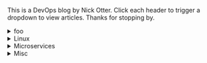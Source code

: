 This is a DevOps blog by Nick Otter. Click each header to trigger a dropdown to view articles. Thanks for stopping by.

<details>
  <summary markdown='span'>foo</summary>
   <div class="tip" markdown="1">
     ## Bar
     [foo]
  </div>
</details>

<details><summary markdown='span'>Linux</summary>
  <div class="tip" markdown="1">## General
  [Baby chaos monkeys for Linux](#)<br>
  
  <div class="tip" markdown="1">## Boot
  [How to debug an emergency boot](https://github.com/nick-otter/site/blob/master/linux/kernel/how%20to%20debug%20an%20emergency%20boot.md)<br>
  
  <div class="tip" markdown="1">## Kernel
  [How to monitor kernel panic](#)<br>
  [How to debug a syscall](#)<br>
  
  <div class="tip" markdown="1">## Memory 
  [How to monitor disk space](#)<br>
  [How to debug crashes and segfaults](#)<br>
  
  <div class="tip" markdown="1">## Disk
  [How to monitor disk activity](#)<br>
  [How to manage log files](#)<br>
  
  <div class="tip" markdown="1">## CPU
  [How to monitor CPU](#)<br>
  
  <div class="tip" markdown="1">## Virtual File System
  [How to monitor page cache](#)<br>
  
  <div class="tip" markdown="1">## Network
  [How to monitor TCP/IP](#)<br>
  [How to monitor UDP](#)
</details>  

<details><summary markdown='span'>Microservices</summary>
  <div class="tip" markdown="1">## Kubernetes
  [How to monitor kubernetes with prometheus](#)
</details>

<details>
  <summary markdown='span'>Misc</summary> 
<div class="tip" markdown="1">
  ## Computers
  [How to set up a Lenovo T470s to dual boot](#)
</div>
</details>
